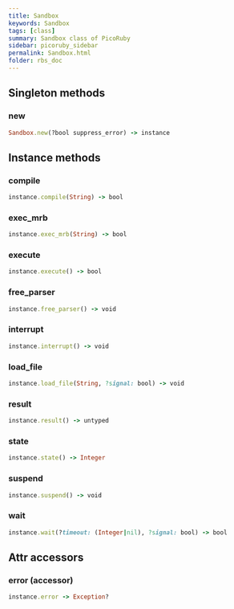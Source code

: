 ```yaml
---
title: Sandbox
keywords: Sandbox
tags: [class]
summary: Sandbox class of PicoRuby
sidebar: picoruby_sidebar
permalink: Sandbox.html
folder: rbs_doc
---
```

## Singleton methods
### new

```ruby
Sandbox.new(?bool suppress_error) -> instance
```
## Instance methods
### compile

```ruby
instance.compile(String) -> bool
```
### exec_mrb

```ruby
instance.exec_mrb(String) -> bool
```
### execute

```ruby
instance.execute() -> bool
```
### free_parser

```ruby
instance.free_parser() -> void
```
### interrupt

```ruby
instance.interrupt() -> void
```
### load_file

```ruby
instance.load_file(String, ?signal: bool) -> void
```
### result

```ruby
instance.result() -> untyped
```
### state

```ruby
instance.state() -> Integer
```
### suspend

```ruby
instance.suspend() -> void
```
### wait

```ruby
instance.wait(?timeout: (Integer|nil), ?signal: bool) -> bool
```
## Attr accessors
### error (accessor)
```ruby
instance.error -> Exception?
```
